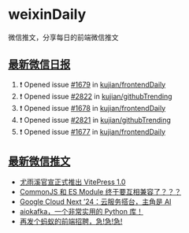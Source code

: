 # weixinDaily
微信推文，分享每日的前端微信推文

## [最新微信日报](https://github.com/kujian/weixinDaily/issues)

<!--START_SECTION:activity-->
1. ❗ Opened issue [#1679](https://github.com/kujian/frontendDaily/issues/1679) in [kujian/frontendDaily](https://github.com/kujian/frontendDaily)
2. ❗ Opened issue [#2822](https://github.com/kujian/githubTrending/issues/2822) in [kujian/githubTrending](https://github.com/kujian/githubTrending)
3. ❗ Opened issue [#1678](https://github.com/kujian/frontendDaily/issues/1678) in [kujian/frontendDaily](https://github.com/kujian/frontendDaily)
4. ❗ Opened issue [#2821](https://github.com/kujian/githubTrending/issues/2821) in [kujian/githubTrending](https://github.com/kujian/githubTrending)
5. ❗ Opened issue [#1677](https://github.com/kujian/frontendDaily/issues/1677) in [kujian/frontendDaily](https://github.com/kujian/frontendDaily)
<!--END_SECTION:activity-->


## [最新微信推文](https://weixin.qdkfweb.cn/)

<!-- BLOG-POST-LIST:START -->
- [尤雨溪官宣正式推出 VitePress 1.0](https://weixin.qdkfweb.cn/41806.html)
- [CommonJS 和 ES Module 终于要互相兼容了？？？](https://weixin.qdkfweb.cn/41803.html)
- [Google Cloud Next ’24：云服务搭台，主角是 AI](https://weixin.qdkfweb.cn/41827.html)
- [aiokafka，一个非常实用的 Python 库！](https://weixin.qdkfweb.cn/41808.html)
- [再发个蚂蚁的前端招聘，急!急!急!](https://weixin.qdkfweb.cn/41802.html)
<!-- BLOG-POST-LIST:END -->
